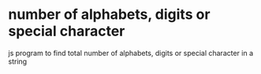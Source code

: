 # number of alphabets, digits or special character
 js program to find total number of alphabets, digits or special character in a string
